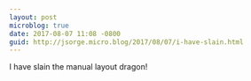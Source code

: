 ```yaml
---
layout: post
microblog: true
date: 2017-08-07 11:08 -0800
guid: http://jsorge.micro.blog/2017/08/07/i-have-slain.html
---
```

I have slain the manual layout dragon!

